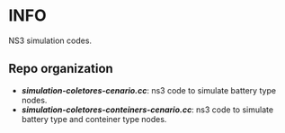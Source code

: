 # INFO
NS3 simulation codes.

## Repo organization

* **_simulation-coletores-cenario.cc_**: ns3 code to simulate battery type nodes.
* **_simulation-coletores-conteiners-cenario.cc_**: ns3 code to simulate battery type and conteiner type nodes.

